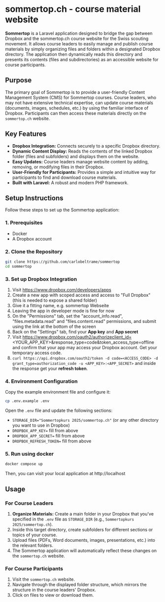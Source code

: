 # sommertop.ch - course material website

**Sommertop** is a Laravel application designed to bridge the gap between Dropbox and the sommertop.ch course website for the Swiss scouting movement. It allows course leaders to easily manage and publish course materials by simply organizing files and folders within a designated Dropbox directory. The application then dynamically reads this directory and presents its contents (files and subdirectories) as an accessible website for course participants.

## Purpose

The primary goal of Sommertop is to provide a user-friendly Content Management System (CMS) for Sommertop courses. Course leaders, who may not have extensive technical expertise, can update course materials (documents, images, schedules, etc.) by using the familiar interface of Dropbox. Participants can then access these materials directly on the `sommertop.ch` website.

## Key Features

* **Dropbox Integration:** Connects securely to a specific Dropbox directory.
* **Dynamic Content Display:** Reads the contents of the linked Dropbox folder (files and subfolders) and displays them on the website.
* **Easy Updates:** Course leaders manage website content by adding, removing, or modifying files in their Dropbox.
* **User-Friendly for Participants:** Provides a simple and intuitive way for participants to find and download course materials.
* **Built with Laravel:** A robust and modern PHP framework.

## Setup Instructions

Follow these steps to set up the Sommertop application:

### 1. Prerequisites

* Docker
* A Dropbox account

### 2. Clone the Repository
```bash
git clone https://github.com/carlobeltrame/sommertop
cd sommertop
```

### 3. Set up Dropbox Integration
1. Visit https://www.dropbox.com/developers/apps
1. Create a new app with scoped access and access to "Full Dropbox" (this is needed to expose a shared folder)
1. Give it a fitting name, e.g. sommertop Webseite
1. Leaving the app in developer mode is fine for now
1. On the "Permissions" tab, set the "account_info.read", "files.metadata.read" and "files.content.read" permissions, and submit using the link at the bottom of the screen
1. Back on the "Settings" tab, find your **App key** and **App secret**
1. Visit https://www.dropbox.com/oauth2/authorizeclient_id=<YOUR_APP_KEY>&response_type=code&token_access_type=offline and confirm that your app may access your Dropbox account. Get your temporary access code.
1. `curl https://api.dropbox.com/oauth2/token -d code=<ACCESS_CODE> -d grant_type=authorization_code -u <APP_KEY>:<APP_SECRET>` and inside the response get your **refresh token**.

### 4. Environment Configuration
Copy the example environment file and configure it:
```bash
cp .env.example .env
```
Open the `.env` file and update the following sections:

* `STORAGE_DIR="Sommertopkurs 2025/sommertop.ch"` (or any other directory you want to use in Dropbox)
* `DROPBOX_APP_KEY=` fill from above
* `DROPBOX_APP_SECRET=` fill from above
* `DROPBOX_REFRESH_TOKEN=` fill from above

### 5. Run using docker
```bash
docker compose up
```

Then, you can visit your local application at http://localhost

## Usage

### For Course Leaders

1.  **Organize Materials:** Create a main folder in your Dropbox that you've specified in the `.env` file as `STORAGE_DIR` (e.g., `Sommertopkurs 2025/sommertop.ch`).
2.  Inside this target directory, create subfolders for different sections or topics of your course.
3.  Upload files (PDFs, Word documents, images, presentations, etc.) into the relevant folders.
4.  The Sommertop application will automatically reflect these changes on the `sommertop.ch` website.

### For Course Participants

1.  Visit the `sommertop.ch` website.
2.  Navigate through the displayed folder structure, which mirrors the structure in the course leaders' Dropbox.
3.  Click on files to view or download them.
